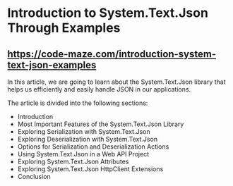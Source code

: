 # Introduction to System.Text.Json Through Examples
## https://code-maze.com/introduction-system-text-json-examples
<p>In this article, we are going to learn about the System.Text.Json library that helps us efficiently and easily handle JSON in our applications.</p>
<p>The article is divided into the following sections:</p>
<ul>
	<li>Introduction</a></li>
	<li>Most Important Features of the System.Text.Json Library</li>
	<li>Exploring Serialization with System.Text.Json</li>
	<li>Exploring Deserialization with System.Text.Json</li>
	<li>Options for Serialization and Deserialization Actions</li>
	<li>Using System.Text.Json in a Web API Project</li>
	<li>Exploring System.Text.Json Attributes</li>
	<li>Exploring System.Text.Json HttpClient Extensions</li>
	<li>Conclusion</li>
</ul>
